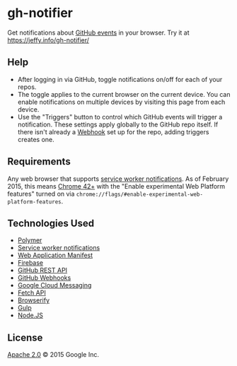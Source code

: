 # gh-notifier
Get notifications about [GitHub events](https://developer.github.com/webhooks/#events) in your browser.
Try it at https://jeffy.info/gh-notifier/

## Help
- After logging in via GitHub, toggle notifications on/off for each of your repos.
- The toggle applies to the current browser on the current device. You can enable notifications
on multiple devices by visiting this page from each device.
- Use the "Triggers" button to control which GitHub events will trigger a notification. These
settings apply globally to the GitHub repo itself. If there isn't already a
[Webhook](https://developer.github.com/webhooks/) set up for the repo, adding triggers creates one.

## Requirements
Any web browser that supports [service worker notifications](https://notifications.spec.whatwg.org/#service-worker-api).
As of February 2015, this means [Chrome 42+](https://www.google.com/chrome/browser/canary.html)
with the "Enable experimental Web Platform features" turned on via
`chrome://flags/#enable-experimental-web-platform-features`.

## Technologies Used
- [Polymer](https://www.polymer-project.org/)
- [Service worker notifications](https://www.chromestatus.com/feature/5480344312610816)
- [Web Application Manifest](https://www.chromestatus.com/feature/6488656873259008)
- [Firebase](https://www.firebase.com/)
- [GitHub REST API](https://developer.github.com/v3/)
- [GitHub Webhooks](https://developer.github.com/webhooks/)
- [Google Cloud Messaging](https://developer.android.com/google/gcm/index.html)
- [Fetch API](https://www.chromestatus.com/feature/6730533392351232)
- [Browserify](http://browserify.org/)
- [Gulp](http://gulpjs.com/)
- [Node.JS](http://nodejs.org/)

## License
[Apache 2.0](https://raw.githubusercontent.com/jeffposnick/gh-notifier/master/LICENSE) © 2015 Google Inc.
